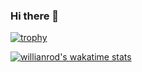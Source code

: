 ### Hi there 👋

[![trophy](https://github-profile-trophy.vercel.app/?username=Eugene&theme=darkhub)](https://github.com/ryo-ma/github-profile-trophy)

<!--START_SECTION:waka-->

[![willianrod's wakatime stats](https://github-readme-stats.vercel.app/api/wakatime?username=Eugene71)](https://github.com/Eugene71/github-readme-stats)

<!--END_SECTION:waka-->

<!--
**Eugene717/Eugene717** is a ✨ _special_ ✨ repository because its `README.md` (this file) appears on your GitHub profile.

Here are some ideas to get you started:

- 🔭 I’m currently working on ...
- 🌱 I’m currently learning ...
- 👯 I’m looking to collaborate on ...
- 🤔 I’m looking for help with ...
- 💬 Ask me about ...
- 📫 How to reach me: ...
- 😄 Pronouns: ...
- ⚡ Fun fact: ...
-->
